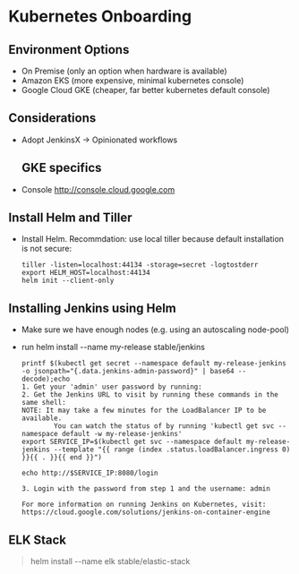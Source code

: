 # Kubernetes Onboarding

## Environment Options

* On Premise (only an option when hardware is available)
* Amazon EKS (more expensive, minimal kubernetes console)
* Google Cloud GKE (cheaper, far better kubernetes default console)

## Considerations

* Adopt JenkinsX -> Opinionated workflows

    ## GKE specifics

* Console http://console.cloud.google.com

## Install Helm and Tiller

* Install Helm. Recommdation: use local tiller because default installation is not secure: 
    ```
    tiller -listen=localhost:44134 -storage=secret -logtostderr
    export HELM_HOST=localhost:44134
    helm init --client-only
    ```

## Installing Jenkins using Helm

* Make sure we have enough nodes (e.g. using an autoscaling node-pool)

* run helm install --name my-release stable/jenkins

    ```
    printf $(kubectl get secret --namespace default my-release-jenkins -o jsonpath="{.data.jenkins-admin-password}" | base64 --decode);echo
    1. Get your 'admin' user password by running:
    2. Get the Jenkins URL to visit by running these commands in the same shell:
    NOTE: It may take a few minutes for the LoadBalancer IP to be available.
            You can watch the status of by running 'kubectl get svc --namespace default -w my-release-jenkins'
    export SERVICE_IP=$(kubectl get svc --namespace default my-release-jenkins --template "{{ range (index .status.loadBalancer.ingress 0) }}{{ . }}{{ end }}")

    echo http://$SERVICE_IP:8080/login

    3. Login with the password from step 1 and the username: admin

    For more information on running Jenkins on Kubernetes, visit:
    https://cloud.google.com/solutions/jenkins-on-container-engine
    ```

## ELK Stack

> helm install --name elk stable/elastic-stack

